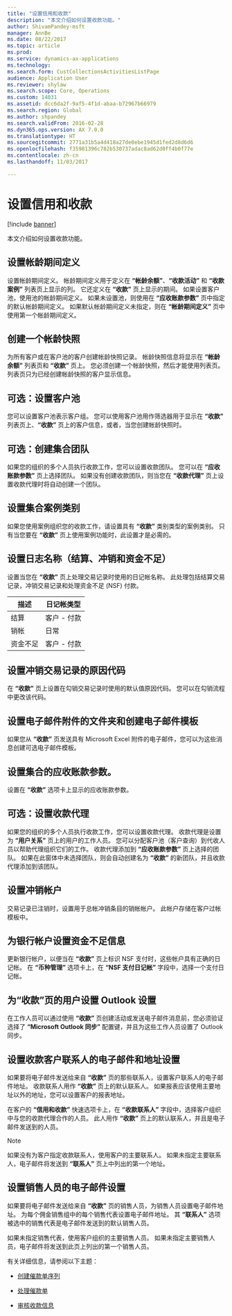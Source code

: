 ```yaml
---
title: "设置信用和收款"
description: "本文介绍如何设置收款功能。"
author: ShivamPandey-msft
manager: AnnBe
ms.date: 08/22/2017
ms.topic: article
ms.prod: 
ms.service: dynamics-ax-applications
ms.technology: 
ms.search.form: CustCollectionsActivitiesListPage
audience: Application User
ms.reviewer: shylaw
ms.search.scope: Core, Operations
ms.custom: 14031
ms.assetid: dcc6da2f-9af5-4f1d-abaa-b72967b66979
ms.search.region: Global
ms.author: shpandey
ms.search.validFrom: 2016-02-28
ms.dyn365.ops.version: AX 7.0.0
ms.translationtype: HT
ms.sourcegitcommit: 2771a31b5a4d418a27de0ebe1945d1fed2d8d6d6
ms.openlocfilehash: f35981396c782b530737adac8ad62d0ff4b0f77e
ms.contentlocale: zh-cn
ms.lasthandoff: 11/03/2017

---
```


# <a name="set-up-credit-and-collections"></a>设置信用和收款

[!include [banner](../includes/banner.md)]

本文介绍如何设置收款功能。

<a name="set-up-aging-period-definitions"></a>设置帐龄期间定义
-------------------------------

设置帐龄期间定义。 帐龄期间定义用于定义在 **“帐龄余额”**、**“收款活动”** 和 **“收款案例”** 列表页上显示的列。 它还定义在 **“收款”** 页上显示的期间。 如果设置客户池，使用池的帐龄期间定义。 如果未设置池，则使用在 **“应收账款参数”** 页中指定的默认帐龄期间定义。 如果默认帐龄期间定义未指定，则在 **“帐龄期间定义”** 页中使用第一个帐龄期间定义。

## <a name="create-an-aging-snapshot"></a>创建一个帐龄快照
为所有客户或在客户池的客户创建帐龄快照记录。 帐龄快照信息将显示在 **“帐龄余额”** 列表页和 **“收款”** 页上。 您必须创建一个帐龄快照，然后才能使用列表页。 列表页只为已经创建帐龄快照的客户显示信息。

## <a name="optional-set-up-customer-pools"></a>可选：设置客户池
您可以设置客户池表示客户组。 您可以使用客户池用作筛选器用于显示在 **“收款”** 列表页上、**“收款”** 页上的客户信息，或者，当您创建帐龄快照时。

## <a name="optional-create-a-collections-team"></a>可选：创建集合团队
如果您的组织的多个人员执行收款工作，您可以设置收款团队。 您可以在 **“应收账款参数”** 页上选择团队。 如果没有创建收款团队，则当您在 **“收款代理”** 页上设置收款代理时将自动创建一个团队。

## <a name="set-up-a-collections-case-category"></a>设置集合案例类别
如果您使用案例组织您的收款工作，请设置具有 **“收款”** 类别类型的案例类别。 只有当您要在 **“收款”** 页上使用案例功能时，此设置才是必需的。

## <a name="set-up-journal-names-settlement-writeoff-and-nsf"></a>设置日志名称（结算、冲销和资金不足）
设置当您在 **“收款”** 页上处理交易记录时使用的日记帐名称。 此处理包括结算交易记录，冲销交易记录和处理资金不足 (NSF) 付款。

| 描述 | 日记帐类型     |
|-------------|------------------|
| 结算  | 客户 - 付款 |
| 销帐   | 日常            |
| 资金不足         | 客户 - 付款 |

## <a name="set-up-a-reason-code-for-writeoff-transactions"></a>设置冲销交易记录的原因代码
在 **“收款”** 页上设置在勾销交易记录时使用的默认值原因代码。 您可以在勾销流程中更改该代码。

## <a name="set-up-a-folder-for-email-attachments-and-create-email-templates"></a>设置电子邮件附件的文件夹和创建电子邮件模板
如果您从 **“收款”** 页发送具有 Microsoft Excel 附件的电子邮件，您可以为这些消息创建可选电子邮件模板。

## <a name="set-up-accounts-receivable-parameters-for-collections"></a>设置集合的应收账款参数。
设置在 **“收款”** 选项卡上显示的应收账款参数。

## <a name="optional-set-up-collections-agents"></a>可选：设置收款代理
如果您的组织的多个人员执行收款工作，您可以设置收款代理。 收款代理是设置为 **“用户关系”** 页上的用户的工作人员。 您可以分配客户池（客户查询）到代收人员以帮助代理组织它们的工作。 收款代理添加到 **“应收账款参数”** 页上选择的团队。 如果在此窗体中未选择团队，则会自动创建名为 **“收款”** 的新团队，并且收款代理添加到该团队。

## <a name="set-up-a-writeoff-account"></a>设置冲销帐户
交易记录已注销时，设置用于总帐冲销条目的销帐帐户。 此帐户存储在客户过帐模板中。

## <a name="set-up-nsf-information-for-bank-accounts"></a>为银行帐户设置资金不足信息
更新银行帐户，以便当在 **“收款”** 页上标识 NSF 支付时，这些帐户具有正确的日记帐。 在 **“币种管理”** 选项卡上，在 **“NSF 支付日记帐”** 字段中，选择一个支付日记帐。

## <a name="set-up-outlook-settings-for-users-of-the-collections-page"></a>为“收款”页的用户设置 Outlook 设置
在工作人员可以通过使用 **“收款”** 页创建活动或发送电子邮件消息前，您必须验证选择了 **“Microsoft Outlook 同步”** 配置键，并且为这些工作人员设置了 Outlook 同步。

## <a name="set-up-email-and-address-settings-for-collections-customer-contacts"></a>设置收款客户联系人的电子邮件和地址设置
如果要将电子邮件发送给来自 **“收款”** 页的那些联系人，设置客户联系人的电子邮件地址。 收款联系人用作 **“收款”** 页上的默认联系人。 如果报表应该使用主要地址以外的地址，您可以设置客户的报表地址。 

在客户的 **“信用和收款”** 快速选项卡上，在 **“收款联系人”** 字段中，选择客户组织中与您的收款代理合作的人员。 此人用作 **“收款”** 页上的默认联系人，并且是电子邮件发送到的人员。 

> [!NOTE] 
> 如果没有为客户指定收款联系人，使用客户的主要联系人。 如果未指定主要联系人，电子邮件将发送到 **“联系人”** 页上中列出的第一个地址。

## <a name="set-up-email-settings-for-salespeople"></a>设置销售人员的电子邮件设置
如果要将电子邮件发送给来自 **“收款”** 页的销售人员，为销售人员设置电子邮件地址。 为每个佣金销售组中的每个销售代表设置电子邮件地址。 其 **“联系人”** 选项被选中的销售代表是电子邮件发送到的默认销售人员。 

如果未指定销售代表，使用客户组织的主要销售人员。 如果未指定主要销售人员，电子邮件将发送到此页上列出的第一个销售人员。


有关详细信息，请参阅以下主题：

 - [创建催款单序列](tasks/create-collection-letter-sequence.md)

 - [处理催款单](tasks/process-collection-letters.md)

 - [审核收款信息](tasks/review-collections-information.md)


